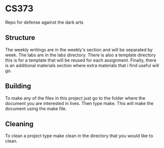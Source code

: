 # CS373
Repo for defense against the dark arts

## Structure
The weekly writings are in the weekly's section and will be separated by week. The labs are in the labs directory. There is also a template directory this is for a template that will be reused for each assignment. Finally, there is an additional materials section where extra materials that i find useful will go.

## Building
To make any of the files in this project just go to the folder where the document you are interested in lives. Then type make. This will make the document using the make file.

## Cleaning
To clean a project type make clean in the directory that you would like to clean.

